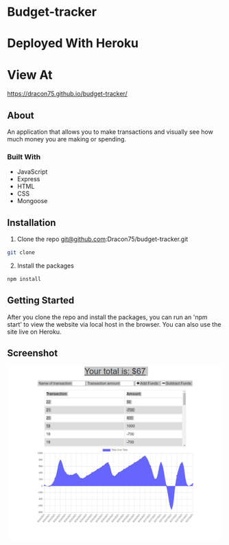 # Budget-tracker

# Deployed With Heroku

# View At

https://dracon75.github.io/budget-tracker/

## About 

An application that allows you to make transactions and visually see how much money you are making or spending.

### Built With

* JavaScript
* Express
* HTML
* CSS
* Mongoose

## Installation

1. Clone the repo git@github.com:Dracon75/budget-tracker.git

```sh
git clone 
```

2. Install the packages

```sh
npm install
```

## Getting Started

After you clone the repo and install the packages, you can run an 'npm start' to view the website via local host in the browser. You can also use the site live on Heroku.

## Screenshot 

<img src='public\budgetTracker_screenshot.PNG'>